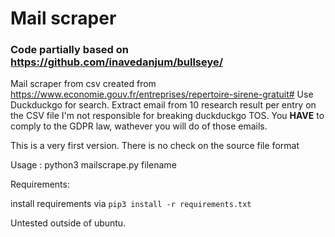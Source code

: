 # Mail scraper
### Code partially based on https://github.com/inavedanjum/bullseye/

Mail scraper from csv created from https://www.economie.gouv.fr/entreprises/repertoire-sirene-gratuit#
Use Duckduckgo for search.
Extract email from 10 research result per entry on the CSV file
I'm not responsible for breaking duckduckgo TOS.
You __HAVE__ to comply to the GDPR law, wathever you will do of those emails.

This is a very first version.
There is no check on the source file format

Usage :
python3 mailscrape.py filename

Requirements: 

install requirements via `pip3 install -r requirements.txt`


Untested outside of ubuntu.


